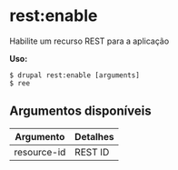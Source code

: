 # rest:enable
Habilite um recurso REST para a aplicação

**Uso:**
```
$ drupal rest:enable [arguments]
$ ree  
```

## Argumentos disponíveis
Argumento | Detalhes
---------|-------------
resource-id | REST ID
